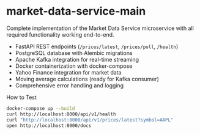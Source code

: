 # market-data-service-main

Complete implementation of the Market Data Service microservice with all required functionality working end-to-end.

- FastAPI REST endpoints (`/prices/latest`, `/prices/poll`, `/health`)
- PostgreSQL database with Alembic migrations
- Apache Kafka integration for real-time streaming
- Docker containerization with docker-compose
- Yahoo Finance integration for market data
- Moving average calculations (ready for Kafka consumer)
- Comprehensive error handling and logging

How to Test
```bash
docker-compose up --build
curl http://localhost:8000/api/v1/health
curl "http://localhost:8000/api/v1/prices/latest?symbol=AAPL"
open http://localhost:8000/docs
